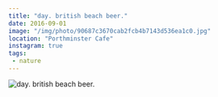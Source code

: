```yaml
---
title: "day. british beach beer."
date: 2016-09-01
image: "/img/photo/90687c3670cab2fcb4b7143d536ea1c0.jpg"
location: "Porthminster Cafe"
instagram: true
tags:
 - nature
---
```


![day. british beach beer.](/img/photo/90687c3670cab2fcb4b7143d536ea1c0.jpg)
